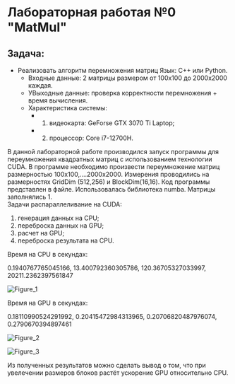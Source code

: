 # Лабораторная работая №0 "MatMul"
## Задача: 
- Реализовать алгоритм перемножения матриц Язык: C++ или Python.<br />
    - Входные данные: 2 матрицы размером от 100х100 до 2000х2000 каждая.<br />
    - УВыходные данные: проверка корректности перемножения + время вычисления.
    - Характеристика системы: 
        - 1. видеокарта: GeForse GTX 3070 Ti Laptop;
        - 2. процессор: Core i7-12700H. 

В данной лабораторной работе производился запуск программы для переумножения квадратных матриц с использованием технологии CUDA. В программе необходимо произвести переумножение матриц размерностью 100x100,....2000x2000. Измерения проводились на размерностях GridDim (512,256) и BlockDim(16,16). Код программы представлен в файле. Использовалась библиотека numba. Матрицы заполнялись 1.<br />
Задачи распараллеливание на CUDA:
1. генерация данных на CPU;
2. переброска данных на GPU;
3. расчет на GPU;
4. переброска результата на CPU.
   




Время на CPU в секундах:

0.1940767765045166, 13.400792360305786, 120.36705327033997, 20211.2362397561847




![Figure_1](https://github.com/PyDiMEHT/cuda/assets/154764201/8dc8138a-0969-41d9-8198-b254be796544)


Время на GPU в секундах:

0.18110990524291992, 0.20415472984313965, 0.20706820487976074, 0.2790670394897461




![Figure_2](https://github.com/PyDiMEHT/cuda/assets/154764201/c57a3a10-f91c-4178-9f17-3dd83e3f9cc7)




![Figure_3](https://github.com/PyDiMEHT/cuda/assets/154764201/f683f5ec-b85d-4110-8641-4cd341ae7aab)


Из полученных результатов можно сделать вывод о том, что при увелечении размеров блоков растёт ускорение GPU относительно CPU.
